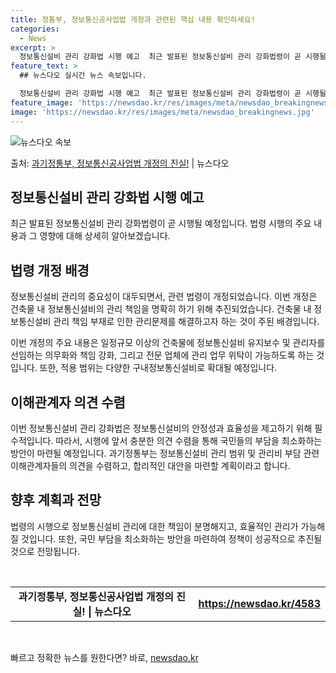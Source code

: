 ```yaml
---
title: 정통부, 정보통신공사업법 개정과 관련된 핵심 내용 확인하세요!
categories:
  - News
excerpt: >
  정보통신설비 관리 강화법 시행 예고  최근 발표된 정보통신설비 관리 강화법령이 곧 시행될 예정입니다. 이번 …
feature_text: >
  ## 뉴스다오 실시간 뉴스 속보입니다.

  정보통신설비 관리 강화법 시행 예고  최근 발표된 정보통신설비 관리 강화법령이 곧 시행될 예정입니다. 이번 …
feature_image: 'https://newsdao.kr/res/images/meta/newsdao_breakingnews.jpg'
image: 'https://newsdao.kr/res/images/meta/newsdao_breakingnews.jpg'
---
```


![뉴스다오 속보](https://newsdao.kr/res/images/meta/newsdao_breakingnews.jpg)

<p>출처: <a href="https://newsdao.kr/4583" rel="dofollow">과기정통부, 정보통신공사업법 개정의 진실!</a> | 뉴스다오</p>

<h2>정보통신설비 관리 강화법 시행 예고</h2>
<p data-ke-size="size16">최근 발표된 정보통신설비 관리 강화법령이 곧 시행될 예정입니다. 법령 시행의 주요 내용과 그 영향에 대해 상세히 알아보겠습니다.</p>

<h2 data-ke-size="size26">법령 개정 배경</h2>
<p data-ke-size="size16">정보통신설비 관리의 중요성이 대두되면서, 관련 법령이 개정되었습니다. 이번 개정은 건축물 내 정보통신설비의 관리 책임을 명확히 하기 위해 추진되었습니다. 건축물 내 정보통신설비 관리 책임 부재로 인한 관리문제를 해결하고자 하는 것이 주된 배경입니다.</p>

<p data-ke-size="size16">이번 개정의 주요 내용은 일정규모 이상의 건축물에 정보통신설비 유지보수 및 관리자를 선임하는 의무화와 책임 강화, 그리고 전문 업체에 관리 업무 위탁이 가능하도록 하는 것입니다. 또한, 적용 범위는 다양한 구내정보통신설비로 확대될 예정입니다.</p>

<h2 data-ke-size="size26">이해관계자 의견 수렴</h2>
<p data-ke-size="size16">이번 정보통신설비 관리 강화법은 정보통신설비의 안정성과 효율성을 제고하기 위해 필수적입니다. 따라서, 시행에 앞서 충분한 의견 수렴을 통해 국민들의 부담을 최소화하는 방안이 마련될 예정입니다. 과기정통부는 정보통신설비 관리 범위 및 관리비 부담 관련 이해관계자들의 의견을 수렴하고, 합리적인 대안을 마련할 계획이라고 합니다.</p>

<h2 data-ke-size="size26">향후 계획과 전망</h2>
<p data-ke-size="size16">법령의 시행으로 정보통신설비 관리에 대한 책임이 분명해지고, 효율적인 관리가 가능해질 것입니다. 또한, 국민 부담을 최소화하는 방안을 마련하여 정책이 성공적으로 추진될 것으로 전망됩니다.</p>
<p data-ke-size="size16">&nbsp;</p>
<table>
	<tbody>
		<tr>
			<td style="text-align: center; height: 17px;"><b>과기정통부, 정보통신공사업법 개정의 진실! | 뉴스다오</b></td>
		<td style="text-align: center; height: 17px;"><b><a href="https://newsdao.kr/4583">https://newsdao.kr/4583</a></b></td>
		</tr>
	</tbody>
</table>
<p data-ke-size="size16">&nbsp;</p> 

빠르고 정확한 뉴스를 원한다면? 바로, <a href="https://newsdao.kr" rel="dofollow">newsdao.kr</a>


